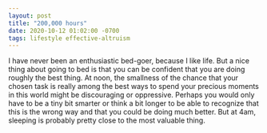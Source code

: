 ```yaml
---
layout: post
title: "200,000 hours"
date: 2020-10-12 01:02:00 -0700
tags: lifestyle effective-altruism
---
```

I have never been an enthusiastic bed-goer, because I like life. But a nice thing about going to bed is that you can be confident that you are doing roughly the best thing. At noon, the smallness of the chance that your chosen task is really among the best ways to spend your precious moments in this world might be discouraging or oppressive. Perhaps you would only have to be a tiny bit smarter or think a bit longer to be able to recognize that this is the wrong way and that you could be doing much better. But at 4am, sleeping is probably pretty close to the most valuable thing.
